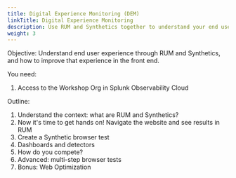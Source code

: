 ```yaml
---
title: Digital Experience Monitoring (DEM)
linkTitle: Digital Experience Monitoring
description: Use RUM and Synthetics together to understand your end user experience and compare yourself to your competition.
weight: 3
---
```


Objective: Understand end user experience through RUM and Synthetics, and how to improve that experience in the front end.

You need:
1. Access to the Workshop Org in Splunk Observability Cloud

Outline:
1. Understand the context: what are RUM and Synthetics?
1. Now it's time to get hands on! Navigate the website and see results in RUM
1. Create a Synthetic browser test
1. Dashboards and detectors
1. How do you compete?
1. Advanced: multi-step browser tests
1. Bonus: Web Optimization